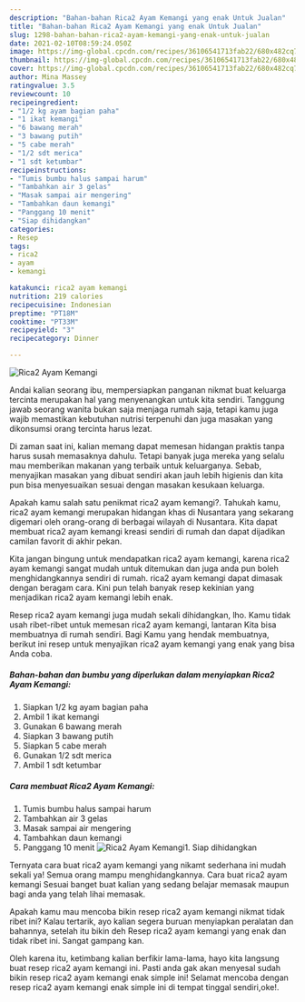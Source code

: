 ```yaml
---
description: "Bahan-bahan Rica2 Ayam Kemangi yang enak Untuk Jualan"
title: "Bahan-bahan Rica2 Ayam Kemangi yang enak Untuk Jualan"
slug: 1298-bahan-bahan-rica2-ayam-kemangi-yang-enak-untuk-jualan
date: 2021-02-10T08:59:24.050Z
image: https://img-global.cpcdn.com/recipes/36106541713fab22/680x482cq70/rica2-ayam-kemangi-foto-resep-utama.jpg
thumbnail: https://img-global.cpcdn.com/recipes/36106541713fab22/680x482cq70/rica2-ayam-kemangi-foto-resep-utama.jpg
cover: https://img-global.cpcdn.com/recipes/36106541713fab22/680x482cq70/rica2-ayam-kemangi-foto-resep-utama.jpg
author: Mina Massey
ratingvalue: 3.5
reviewcount: 10
recipeingredient:
- "1/2 kg ayam bagian paha"
- "1 ikat kemangi"
- "6 bawang merah"
- "3 bawang putih"
- "5 cabe merah"
- "1/2 sdt merica"
- "1 sdt ketumbar"
recipeinstructions:
- "Tumis bumbu halus sampai harum"
- "Tambahkan air 3 gelas"
- "Masak sampai air mengering"
- "Tambahkan daun kemangi"
- "Panggang 10 menit"
- "Siap dihidangkan"
categories:
- Resep
tags:
- rica2
- ayam
- kemangi

katakunci: rica2 ayam kemangi 
nutrition: 219 calories
recipecuisine: Indonesian
preptime: "PT18M"
cooktime: "PT33M"
recipeyield: "3"
recipecategory: Dinner

---
```



![Rica2 Ayam Kemangi](https://img-global.cpcdn.com/recipes/36106541713fab22/680x482cq70/rica2-ayam-kemangi-foto-resep-utama.jpg)

Andai kalian seorang ibu, mempersiapkan panganan nikmat buat keluarga tercinta merupakan hal yang menyenangkan untuk kita sendiri. Tanggung jawab seorang  wanita bukan saja menjaga rumah saja, tetapi kamu juga wajib memastikan kebutuhan nutrisi terpenuhi dan juga masakan yang dikonsumsi orang tercinta harus lezat.

Di zaman  saat ini, kalian memang dapat memesan hidangan praktis tanpa harus susah memasaknya dahulu. Tetapi banyak juga mereka yang selalu mau memberikan makanan yang terbaik untuk keluarganya. Sebab, menyajikan masakan yang dibuat sendiri akan jauh lebih higienis dan kita pun bisa menyesuaikan sesuai dengan masakan kesukaan keluarga. 



Apakah kamu salah satu penikmat rica2 ayam kemangi?. Tahukah kamu, rica2 ayam kemangi merupakan hidangan khas di Nusantara yang sekarang digemari oleh orang-orang di berbagai wilayah di Nusantara. Kita dapat membuat rica2 ayam kemangi kreasi sendiri di rumah dan dapat dijadikan camilan favorit di akhir pekan.

Kita jangan bingung untuk mendapatkan rica2 ayam kemangi, karena rica2 ayam kemangi sangat mudah untuk ditemukan dan juga anda pun boleh menghidangkannya sendiri di rumah. rica2 ayam kemangi dapat dimasak dengan beragam cara. Kini pun telah banyak resep kekinian yang menjadikan rica2 ayam kemangi lebih enak.

Resep rica2 ayam kemangi juga mudah sekali dihidangkan, lho. Kamu tidak usah ribet-ribet untuk memesan rica2 ayam kemangi, lantaran Kita bisa membuatnya di rumah sendiri. Bagi Kamu yang hendak membuatnya, berikut ini resep untuk menyajikan rica2 ayam kemangi yang enak yang bisa Anda coba.

<!--inarticleads1-->

##### Bahan-bahan dan bumbu yang diperlukan dalam menyiapkan Rica2 Ayam Kemangi:

1. Siapkan 1/2 kg ayam bagian paha
1. Ambil 1 ikat kemangi
1. Gunakan 6 bawang merah
1. Siapkan 3 bawang putih
1. Siapkan 5 cabe merah
1. Gunakan 1/2 sdt merica
1. Ambil 1 sdt ketumbar




<!--inarticleads2-->

##### Cara membuat Rica2 Ayam Kemangi:

1. Tumis bumbu halus sampai harum
1. Tambahkan air 3 gelas
1. Masak sampai air mengering
1. Tambahkan daun kemangi
1. Panggang 10 menit
<img src="//assets-global.cpcdn.com/assets/icons/button_play-2c75c40dde080a61004c1f40b05d8f140eaff45d7e9e6481dc71c63d2e7c4909.png" alt="Rica2 Ayam Kemangi">1. Siap dihidangkan




Ternyata cara buat rica2 ayam kemangi yang nikamt sederhana ini mudah sekali ya! Semua orang mampu menghidangkannya. Cara buat rica2 ayam kemangi Sesuai banget buat kalian yang sedang belajar memasak maupun bagi anda yang telah lihai memasak.

Apakah kamu mau mencoba bikin resep rica2 ayam kemangi nikmat tidak ribet ini? Kalau tertarik, ayo kalian segera buruan menyiapkan peralatan dan bahannya, setelah itu bikin deh Resep rica2 ayam kemangi yang enak dan tidak ribet ini. Sangat gampang kan. 

Oleh karena itu, ketimbang kalian berfikir lama-lama, hayo kita langsung buat resep rica2 ayam kemangi ini. Pasti anda gak akan menyesal sudah bikin resep rica2 ayam kemangi enak simple ini! Selamat mencoba dengan resep rica2 ayam kemangi enak simple ini di tempat tinggal sendiri,oke!.

